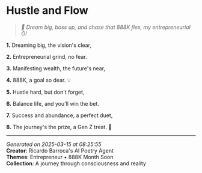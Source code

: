 # Hustle and Flow

> *🚀 Dream big, boss up, and chase that 888K flex, my entrepreneurial G!*

**1.** Dreaming big, the vision's clear,


**2.** Entrepreneurial grind, no fear.


**3.** Manifesting wealth, the future's near,


**4.** 888K, a goal so dear. 💡


**5.** Hustle hard, but don't forget,


**6.** Balance life, and you'll win the bet.


**7.** Success and abundance, a perfect duet,


**8.** The journey's the prize, a Gen Z treat. 🌅



---

*Generated on 2025-03-15 at 08:25:55*  
**Creator**: Ricardo Barroca's AI Poetry Agent  
**Themes**: Entrepreneur • 888K Month Soon  
**Collection**: A journey through consciousness and reality